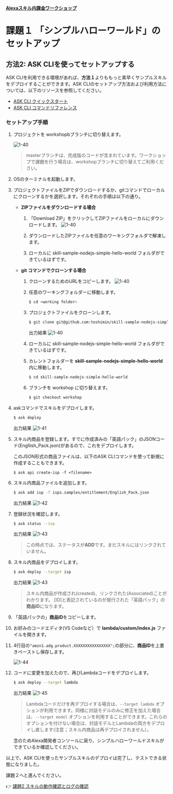 **[Alexaスキル内課金ワークショップ](./Readme.md)**

# 課題１ 「シンプルハローワールド」のセットアップ

## 方法2: ASK CLIを使ってセットアップする

ASK CLIを利用できる環境があれば、**方法１**よりももっと素早くサンプルスキルをデプロイすることができます。ASK CLIのセットアップ方法および利用方法については、以下のリソースを参照してください。

- [ASK CLI クイックスタート](https://developer.amazon.com/ja/docs/smapi/quick-start-alexa-skills-kit-command-line-interface.html)
- [ASK CLI コマンドリファレンス](https://developer.amazon.com/ja/docs/smapi/ask-cli-command-reference.html)


### セットアップ手順

1. プロジェクトを workshopbブランチに切り替えます。

    ![1-40](./images/1-40-change-branch-to-workshop.png)

    > masterブランチは、完成版のコードが含まれています。ワークショップで課題を行う場合は、workshopブランチに切り替えてご利用ください。

1. OSのターミナルを起動します。

1. プロジェクトファイルをZIPでダウンロードするか、gitコマンドでローカルにクローンするかを選択します。それぞれの手順は以下の通り。

    -  **ZIPファイルをダウンロードする場合**
    
        1. 「Download ZIP」をクリックしてZIPファイルをローカルにダウンロードします。
            ![1-40](./images/1-40-zip-download.png)

        1. ダウンロードしたZIPファイルを任意のワーキングフォルダで解凍します。

        1. ローカルに skill-sample-nodejs-simple-hello-world フォルダができているはずです。

    - **git コマンドでクローンする場合**

        1. クローンするためのURLをコピーします。
            ![1-40](./images/1-40-copy-url.png)

        1. 任意のワーキングフォルダーに移動します。

            ```bash
            $ cd <working folder>
            ```
        
        1. プロジェクトファイルをクローンします。

            ```bash
            $ git clone git@github.com:toshimin/skill-sample-nodejs-simple-hello-world.git
            ```
            出力結果
            ![1-40](./images/1-40-ask-clone.png)

        1. ローカルに skill-sample-nodejs-simple-hello-world フォルダができているはずです。

        1. カレントフォルダーを **skill-sample-nodejs-simple-hello-world** 内に移動します。

            ```bash
            $ cd skill-sample-nodejs-simple-hello-world
            ```
        1. ブランチを workshop に切り替えます。

            ```bash
            $ git checkout workshop
            ```

1. askコマンドでスキルをデプロイします。

    ```bash
    $ ask deploy
    ```
    出力結果
    ![1-41](./images/1-41-ask-deploy.png)

1. スキル内商品を登録します。すでに作成済みの「英語パック」のJSONコード(Engllish_Pack.json)があるので、これをデプロイします。

    このJSON形式の商品ファイルは、以下のASK CLIコマンドを使って新規に作成することもできます。

    ```
    $ ask api create-isp -f <filename>
    ```

1. スキル内商品ファイルを追加します。

    ```bash
    $ ask add isp -f isps.samples/entitlement/English_Pack.json 
    ```
    出力結果
    ![1-42](./images/1-42-ask-add-isp.png)

1. 登録状況を確認します。

    ```bash
    $ ask status --isp
    ```

    出力結果
    ![1-43](./images/1-43-ask-status-isp.png)

     > この時点では、ステータスが**ADD**です。まだスキルにはリンクされていません。

1. スキル内商品をデプロイします。

    ```bash
    $ ask deploy --target isp
    ```

    出力結果
    ![1-43](./images/1-43-ask-deploy-isp.png)

    > スキル内商品が作成され(created)、リンクされた(Associated)ことがわかります。
    > [ID]と表記されているのが発行された「英語パック」の**商品ID**になります。

1. 「英語パックの」**商品ID**をコピーします。

1. お好みのコードエディタ(VS Codeなど）で **lambda/custom/index.js** ファイルを開きます。

1. 4行目の`"amzn1.adg.product.XXXXXXXXXXXXXXXX";`の部分に、**商品ID**を上書きペーストし保存します。

    ![1-44](./images/1-44-replace-product-id.png)

1. コードに変更を加えたので、再びLambdaコードをデプロイします。

    ```bash
    $ ask deploy --target lambda
    ```

    出力結果
    ![1-45](./images/1-45-ask-deploy-lambda.png)

    > Lambdaコードだけを再デプロイする場合は、`--target lambda` オプションが利用できます。同様に対話モデルのみに修正を加えた場合は、`--target model` オプションを利用することができます。これらのオプションを付けない場合は、対話モデルとLambdaの両方をデプロイし直します(注意；スキル内商品は再デプロイされません）。

    念のためAlexa開発者コンソールに戻り、シンプルハローワールドスキルができているか確認してください。


以上で、ASK CLIを使ったサンプルスキルのデプロイは完了し、テストできる状態になりました。

課題２へと進んでください。

:point_right: [課題2 スキルの動作確認とログの確認](2-test.md)


